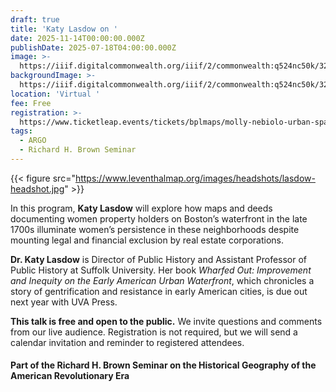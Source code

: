 ```yaml
---
draft: true
title: 'Katy Lasdow on '
date: 2025-11-14T00:00:00.000Z
publishDate: 2025-07-18T04:00:00.000Z
image: >-
  https://iiif.digitalcommonwealth.org/iiif/2/commonwealth:q524nc50k/32,1831,6645,3475/1600,/0/default.jpg
backgroundImage: >-
  https://iiif.digitalcommonwealth.org/iiif/2/commonwealth:q524nc50k/32,1831,6645,3475/1600,/0/default.jpg
location: 'Virtual '
fee: Free
registration: >-
  https://www.ticketleap.events/tickets/bplmaps/molly-nebiolo-urban-space-water-and-health-in-colonial-charleston
tags:
  - ARGO
  - Richard H. Brown Seminar
---
```


{{< figure src="https://www.leventhalmap.org/images/headshots/lasdow-headshot.jpg" >}}

In this program, **Katy Lasdow** will explore how maps and deeds documenting women property holders on Boston’s waterfront in the late 1700s illuminate women’s persistence in these neighborhoods despite mounting legal and financial exclusion by real estate corporations.

**Dr. Katy Lasdow** is Director of Public History and Assistant Professor of Public History at Suffolk University. Her book *Wharfed Out: Improvement and Inequity on the Early American Urban Waterfront*, which chronicles a story of gentrification and resistance in early American cities, is due out next year with UVA Press.

**This talk is free and open to the public.** We invite questions and comments from our live audience. Registration is not required, but we will send  a calendar invitation and reminder to registered attendees.

#### Part of the Richard H. Brown Seminar on the Historical Geography of the American Revolutionary Era

